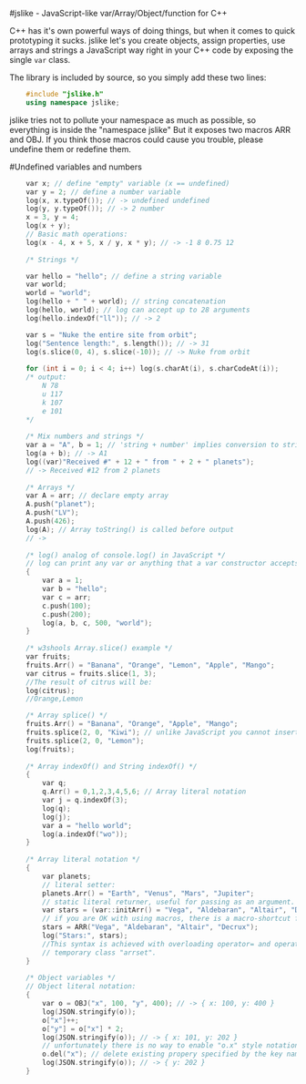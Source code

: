 #jslike - JavaScript-like var/Array/Object/function for C++

C++ has it's own powerful ways of doing things, but when it comes to quick prototyping it sucks. jslike let's you create objects, assign properties, use arrays and strings a JavaScript way right in your C++ code by exposing the single `var` class.


The library is included by source, so you simply add these two lines:
```cpp
	#include "jslike.h"
	using namespace jslike;
```
 jslike tries not to pollute your namespace as much as possible, so
 everything is inside the "namespace jslike"
 But it exposes two macros ARR and OBJ. If you think those macros
 could cause you trouble, please undefine them or redefine them.

	
#Undefined variables and numbers

```cpp
	var x; // define "empty" variable (x == undefined)
	var y = 2; // define a number variable
	log(x, x.typeOf()); // -> undefined undefined
	log(y, y.typeOf()); // -> 2 number
	x = 3, y = 4;
	log(x + y);
	// Basic math operations:
	log(x - 4, x + 5, x / y, x * y); // -> -1 8 0.75 12
	
	/* Strings */

	var hello = "hello"; // define a string variable
	var world;
	world = "world";
	log(hello + " " + world); // string concatenation
	log(hello, world); // log can accept up to 28 arguments
	log(hello.indexOf("ll")); // -> 2

	var s = "Nuke the entire site from orbit";
	log("Sentence length:", s.length()); // -> 31
	log(s.slice(0, 4), s.slice(-10)); // -> Nuke from orbit
	
	for (int i = 0; i < 4; i++) log(s.charAt(i), s.charCodeAt(i));
	/* output:
		N 78 
		u 117 
		k 107 
		e 101 
	*/
	
	/* Mix numbers and strings */
	var a = "A", b = 1; // 'string + number' implies conversion to string
	log(a + b); // -> A1
	log((var)"Received #" + 12 + " from " + 2 + " planets");
	// -> Received #12 from 2 planets
	
	/* Arrays */
	var A = arr; // declare empty array
	A.push("planet");
	A.push("LV");
	A.push(426);
	log(A); // Array toString() is called before output
	// -> 
	
	/* log() analog of console.log() in JavaScript */
	// log can print any var or anything that a var constructor accepts.
	{
		var a = 1;
		var b = "hello";
		var c = arr;
		c.push(100);
		c.push(200);
		log(a, b, c, 500, "world");
	}
	
	/* w3shools Array.slice() example */	
	var fruits;
	fruits.Arr() = "Banana", "Orange", "Lemon", "Apple", "Mango";
	var citrus = fruits.slice(1, 3);
	//The result of citrus will be:
	log(citrus);
	//Orange,Lemon

	/* Array splice() */
	fruits.Arr() = "Banana", "Orange", "Apple", "Mango";
	fruits.splice(2, 0, "Kiwi"); // unlike JavaScript you cannot insert more than one item here.
	fruits.splice(2, 0, "Lemon");
	log(fruits);
	
	/* Array indexOf() and String indexOf() */
	{
		var q;
		q.Arr() = 0,1,2,3,4,5,6; // Array literal notation
		var j = q.indexOf(3);
		log(q);
		log(j);
		var a = "hello world";
		log(a.indexOf("wo"));
	}
	
	/* Array literal notation */
	{
		var planets;
		// literal setter:
		planets.Arr() = "Earth", "Venus", "Mars", "Jupiter";
		// static literal returner, useful for passing as an argument.
		var stars = (var::initArr() = "Vega", "Aldebaran", "Altair", "Decrux");
		// if you are OK with using macros, there is a macro-shortcut for the above:
		stars = ARR("Vega", "Aldebaran", "Altair", "Decrux");
		log("Stars:", stars);
		//This syntax is achieved with overloading operator= and operator, for a
		// temporary class "arrset".
	}
	
	/* Object variables */
	// Object literal notation:
	{
		var o = OBJ("x", 100, "y", 400); // -> { x: 100, y: 400 } 
		log(JSON.stringify(o));
		o["x"]++;
		o["y"] = o["x"] * 2;
		log(JSON.stringify(o)); // -> { x: 101, y: 202 }
		// unfortunately there is no way to enable "o.x" style notation in C++ 
		o.del("x"); // delete existing propery specified by the key name
		log(JSON.stringify(o)); // -> { y: 202 }
	}
	
```

